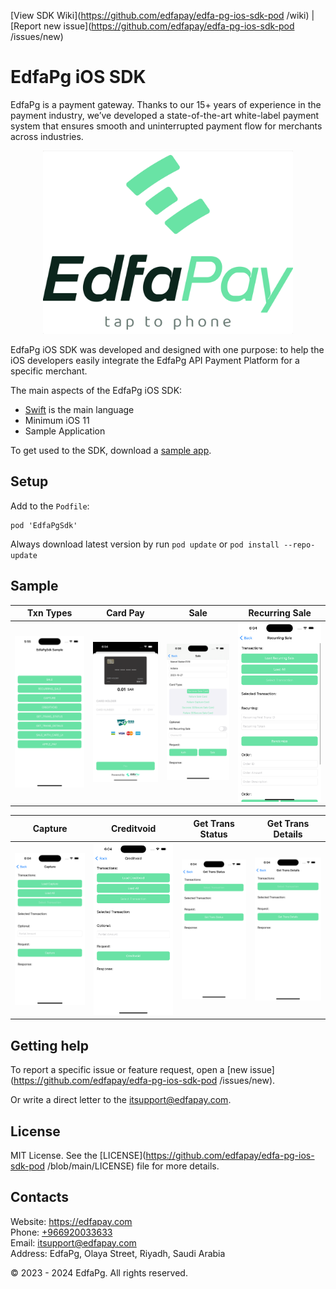 [View SDK Wiki](https://github.com/edfapay/edfa-pg-ios-sdk-pod /wiki) | [Report new issue](https://github.com/edfapay/edfa-pg-ios-sdk-pod /issues/new)

# EdfaPg iOS SDK

EdfaPg is a payment gateway. Thanks to our 15+ years of experience in the payment industry, we’ve developed a state-of-the-art white-label payment system that ensures smooth and uninterrupted payment flow for merchants across industries.

<p align="center">
  <a href="https://edfapay.com">
      <img src="/media/header.png" alt="EdfaPg" width="400px"/>
  </a>
</p>

EdfaPg iOS SDK was developed and designed with one purpose: to help the iOS developers easily integrate the EdfaPg API Payment Platform for a specific merchant. 

The main aspects of the EdfaPg iOS SDK:

- [Swift](https://developer.apple.com/swift/) is the main language 
- Minimum iOS 11
- Sample Application

To get used to the SDK, download a [sample app](https://github.com/edfapay/edfa-pg-ios-sdk-sample ).

## Setup

Add to the `Podfile`:

```
pod 'EdfaPgSdk'
```

Always download latest version by run `pod update` or `pod install --repo-update`

## Sample

| Txn Types | Card Pay | Sale | Recurring Sale |
|-|-|-|-|
| ![](/media/main_page.png) | ![](/media/pay_card.png) | ![](/media/sale.png) | ![](/media/recurring-sale.png) |

| Capture | Creditvoid | Get Trans Status | Get Trans Details |
|-|-|-|-|
| ![](/media/capture.png) | ![](/media/creditvoid.png) | ![](/media/get-trans-status.png) | ![](/media/get-trans-details.png) |

## Getting help

To report a specific issue or feature request, open a [new issue](https://github.com/edfapay/edfa-pg-ios-sdk-pod /issues/new).

Or write a direct letter to the [itsupport@edfapay.com](mailto:admin@edfapay.com).

## License

MIT License. See the [LICENSE](https://github.com/edfapay/edfa-pg-ios-sdk-pod /blob/main/LICENSE) file for more details.

## Contacts

Website: https://edfapay.com  
Phone: [+966920033633](tel:+966920033633)  
Email: [itsupport@edfapay.com](mailto:itsupport@edfapay.com)  
Address: EdfaPg, Olaya Street, Riyadh, Saudi Arabia

© 2023 - 2024 EdfaPg. All rights reserved.

